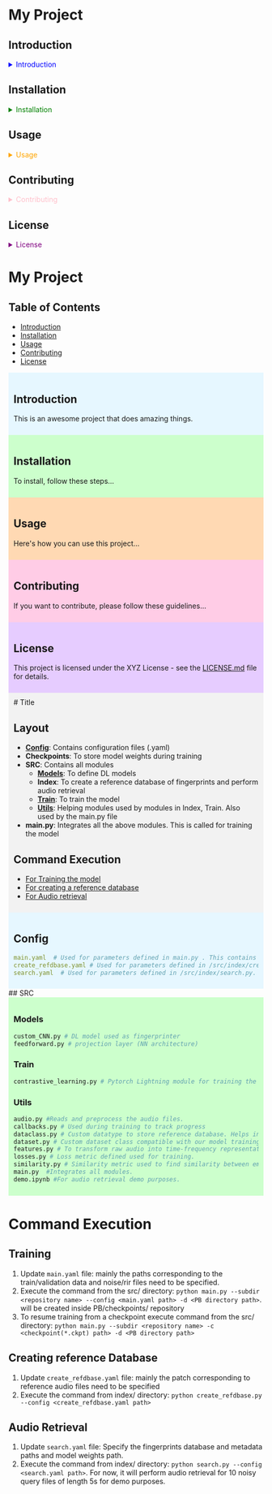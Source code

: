 # My Project

## Introduction
<details>
  <summary style="color: blue;">Introduction</summary>
  
  This is an awesome project that does amazing things.
</details>

## Installation
<details>
  <summary style="color: green;">Installation</summary>
  
  To install, follow these steps...
</details>

## Usage
<details>
  <summary style="color: orange;">Usage</summary>
  
  Here's how you can use this project...
</details>

## Contributing
<details>
  <summary style="color: pink;">Contributing</summary>
  
  If you want to contribute, please follow these guidelines...
</details>

## License
<details>
  <summary style="color: purple;">License</summary>
  
  This project is licensed under the XYZ License - see the [LICENSE.md](LICENSE.md) file for details.
</details>


<style>
  /* Define custom colors for sections */
  .introduction-section {
    background-color: #e6f7ff; /* light blue */
    padding: 10px;
  }

  .installation-section {
    background-color: #ccffcc; /* light green */
    padding: 10px;
  }

  .usage-section {
    background-color: #ffd9b3; /* light orange */
    padding: 10px;
  }

  .contributing-section {
    background-color: #ffcce6; /* light pink */
    padding: 10px;
  }

  .license-section {
    background-color: #e6ccff; /* light purple */
    padding: 10px;
  }
</style>

# My Project

## Table of Contents
- [Introduction](#introduction)
- [Installation](#installation)
- [Usage](#usage)
- [Contributing](#contributing)
- [License](#license)

<div class="introduction-section" id="introduction">

## Introduction
This is an awesome project that does amazing things.

</div>

<div class="installation-section" id="installation">

## Installation
To install, follow these steps...

</div>

<div class="usage-section" id="usage">

## Usage
Here's how you can use this project...

</div>

<div class="contributing-section" id="contributing">

## Contributing
If you want to contribute, please follow these guidelines...

</div>

<div class="license-section" id="license">

## License
This project is licensed under the XYZ License - see the [LICENSE.md](LICENSE.md) file for details.

</div>







<div style="background-color: #f2f2f2; padding: 10px;">
# Title

## Layout

* [**Config**](#config): Contains configuration files (.yaml)  
* **Checkpoints**: To store model weights during training
* **SRC**: Contains all modules
  * [**Models**](#models): To define DL models
  * **Index**: To create a reference database of fingerprints and perform audio retrieval
  * [**Train**](#train): To train the model
  * [**Utils**](#utils): Helping modules used by modules in Index, Train. Also used by the main.py file
* **main.py**: Integrates all the above modules. This is called for training the model

## Command Execution

* [For Training the model](#training)
* [For creating a reference database](#reference-database)
* [For Audio retrieval](#audio-retrieval)
</div>
<div style="background-color: #e6f7ff; padding: 10px;">

## Config
```yaml
main.yaml  # Used for parameters defined in main.py . This contains all the important parameters of the system.
create_refdbase.yaml # Used for parameters defined in /src/index/create_refdbase. 
search.yaml  # Used for parameters defined in /src/index/search.py. 
```
</div>
## SRC
<div style="background-color: #ccffcc; padding: 10px;">

### Models
```Python 
custom_CNN.py # DL model used as fingerprinter
feedforward.py # projection layer (NN architecture)
```
### Train
```Python 
contrastive_learning.py # Pytorch Lightning module for training the model.
```
### Utils
```Python 
audio.py #Reads and preprocess the audio files.
callbacks.py # Used during training to track progress
dataclass.py # Custom datatype to store reference database. Helps in fast appending to numpy array.
dataset.py # Custom dataset class compatible with our model training.
features.py # To transform raw audio into time-frequency representation.
losses.py # Loss metric defined used for training.
similarity.py # Similarity metric used to find similarity between embeddings during training.
main.py  #Integrates all modules.
demo.ipynb #For audio retrieval demo purposes.
```
</div>


# Command Execution 
## Training
1. Update `main.yaml` file: mainly the paths corresponding to the train/validation data and noise/rir files need to be
   specified.
2. Execute the command from the src/ directory: `python main.py --subdir <repository name> --config <main.yaml
   path> -d <PB directory path>`. <repository name> will be created inside PB/checkpoints/ repository
3. To resume training from a checkpoint execute command from the src/ directory: `python main.py --subdir <repository name> -c <checkpoint(*.ckpt)
   path> -d <PB directory path>`
## Creating reference Database
1. Update `create_refdbase.yaml` file: mainly the patch corresponding to reference audio files need to be specified
2. Execute the command from index/ directory: `python create_refdbase.py --config <create_refdbase.yaml path>`
## Audio Retrieval
1. Update `search.yaml` file: Specify the fingerprints database and metadata paths and model weights path.
2. Execute the command from index/ directory: `python search.py --config <search.yaml path>`. For now, it will perform
   audio retrieval for 10 noisy query files of length 5s for demo purposes.
